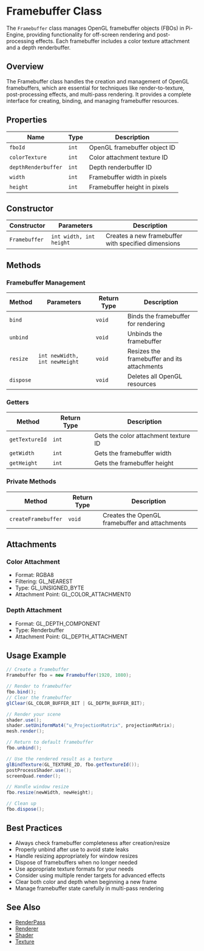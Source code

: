 # Framebuffer Class

The `Framebuffer` class manages OpenGL framebuffer objects (FBOs) in Pi-Engine, providing functionality for off-screen rendering and post-processing effects. Each framebuffer includes a color texture attachment and a depth renderbuffer.

## Overview

The Framebuffer class handles the creation and management of OpenGL framebuffers, which are essential for techniques like render-to-texture, post-processing effects, and multi-pass rendering. It provides a complete interface for creating, binding, and managing framebuffer resources.

## Properties

| Name | Type | Description |
|------|------|-------------|
| `fboId` | `int` | OpenGL framebuffer object ID |
| `colorTexture` | `int` | Color attachment texture ID |
| `depthRenderbuffer` | `int` | Depth renderbuffer ID |
| `width` | `int` | Framebuffer width in pixels |
| `height` | `int` | Framebuffer height in pixels |

## Constructor

| Constructor | Parameters | Description |
|------------|------------|-------------|
| `Framebuffer` | `int width, int height` | Creates a new framebuffer with specified dimensions |

## Methods

### Framebuffer Management

| Method | Parameters | Return Type | Description |
|--------|------------|-------------|-------------|
| `bind` | | `void` | Binds the framebuffer for rendering |
| `unbind` | | `void` | Unbinds the framebuffer |
| `resize` | `int newWidth, int newHeight` | `void` | Resizes the framebuffer and its attachments |
| `dispose` | | `void` | Deletes all OpenGL resources |

### Getters

| Method | Return Type | Description |
|--------|-------------|-------------|
| `getTextureId` | `int` | Gets the color attachment texture ID |
| `getWidth` | `int` | Gets the framebuffer width |
| `getHeight` | `int` | Gets the framebuffer height |

### Private Methods

| Method | Return Type | Description |
|--------|-------------|-------------|
| `createFramebuffer` | `void` | Creates the OpenGL framebuffer and attachments |

## Attachments

### Color Attachment
- Format: RGBA8
- Filtering: GL_NEAREST
- Type: GL_UNSIGNED_BYTE
- Attachment Point: GL_COLOR_ATTACHMENT0

### Depth Attachment
- Format: GL_DEPTH_COMPONENT
- Type: Renderbuffer
- Attachment Point: GL_DEPTH_ATTACHMENT

## Usage Example

```java
// Create a framebuffer
Framebuffer fbo = new Framebuffer(1920, 1080);

// Render to framebuffer
fbo.bind();
// Clear the framebuffer
glClear(GL_COLOR_BUFFER_BIT | GL_DEPTH_BUFFER_BIT);

// Render your scene
shader.use();
shader.setUniformMat4("u_ProjectionMatrix", projectionMatrix);
mesh.render();

// Return to default framebuffer
fbo.unbind();

// Use the rendered result as a texture
glBindTexture(GL_TEXTURE_2D, fbo.getTextureId());
postProcessShader.use();
screenQuad.render();

// Handle window resize
fbo.resize(newWidth, newHeight);

// Clean up
fbo.dispose();
```

## Best Practices
- Always check framebuffer completeness after creation/resize
- Properly unbind after use to avoid state leaks
- Handle resizing appropriately for window resizes
- Dispose of framebuffers when no longer needed
- Use appropriate texture formats for your needs
- Consider using multiple render targets for advanced effects
- Clear both color and depth when beginning a new frame
- Manage framebuffer state carefully in multi-pass rendering

## See Also
- [RenderPass](RenderPass.md)
- [Renderer](Renderer.md)
- [Shader](Shader.md)
- [Texture](Texture.md)
